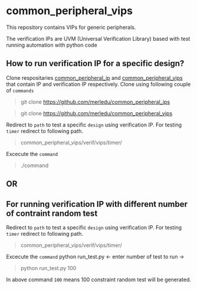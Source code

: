 # common_peripheral_vips
This repository contains VIPs for generic peripherals.

The verification IPs are UVM (Universal Verification Library) based with test running automation with python code

## How to run verification IP for a specific design?
Clone respositaries [common_peripheral_ip](https://github.com/merledu/common_peripheral_ips) and [common_peripheral_vips](https://github.com/merledu/common_peripheral_vips) that contain IP and verification IP respectively. Clone using following couple of `commands`

> git clone https://github.com/merledu/common_peripheral_ips

> git clone https://github.com/merledu/common_peripheral_vips


Redirect to `path` to test a specific `design` using verification IP. For testing `timer` redirect to following path.
> common_peripheral_vips/verif/vips/timer/

Excecute the `command`
> ./command

## OR 

## For running verification IP with different number of contraint random test
Redirect to `path` to test a specific `design` using verification IP. For testing `timer` redirect to following path.
> common_peripheral_vips/verif/vips/timer/

Excecute the `command` python run_test.py <- enter number of test to run ->
  
> python run_test.py 100

In above command `100` means 100 constraint random test will be generated.
